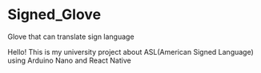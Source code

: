 # Signed_Glove
Glove that can translate sign language

Hello! This is my university project about ASL(American Signed Language) using Arduino Nano and React Native


